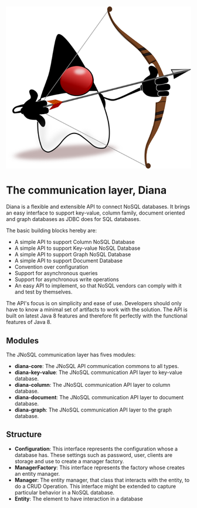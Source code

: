 ![Diana Project](https://github.com/JNOSQL/diana-site/blob/master/images/duke-diana.png)

# The communication layer, Diana


Diana is a flexible and extensible API to connect NoSQL databases. It brings an easy interface to support key-value, column family, document oriented and graph databases as JDBC does for SQL databases.

The basic building blocks hereby are:

* A simple API to support Column NoSQL Database
* A simple API to support Key-value NoSQL Database
* A simple API to support Graph NoSQL Database
* A simple API to support Document Database
* Convention over configuration
* Support for asynchronous queries
* Support for asynchronous write operations
* An easy API to implement, so that NoSQL vendors can comply with it  and test by themselves.

The API's focus is on simplicity and ease of use. Developers should only have to know a minimal set of artifacts to work with the solution. 
The API is built on latest Java 8 features and therefore fit perfectly with the functional features of Java 8. 


## Modules

The JNoSQL communication layer has fives modules:

* **diana-core**: The JNoSQL API communication commons to all types. 
* **diana-key-value**: The JNoSQL communication API layer to key-value database.
* **diana-column**: The JNoSQL communication API layer to column database.
* **diana-document**: The JNoSQL communication API layer to document database.
* **diana-graph**: The JNoSQL communication API layer to the graph database.


## Structure

* **Configuration**: This interface represents the configuration whose a database has. These settings such as password, user, clients are storage and use to create a manager factory.
* **ManagerFactory**: This interface represents the factory whose creates an entity manager.
* **Manager**: The entity manager, that class that interacts with the entity, to do a CRUD Operation. This interface might be extended to capture particular behavior in a NoSQL database.
* **Entity**: The element to have interaction in a database